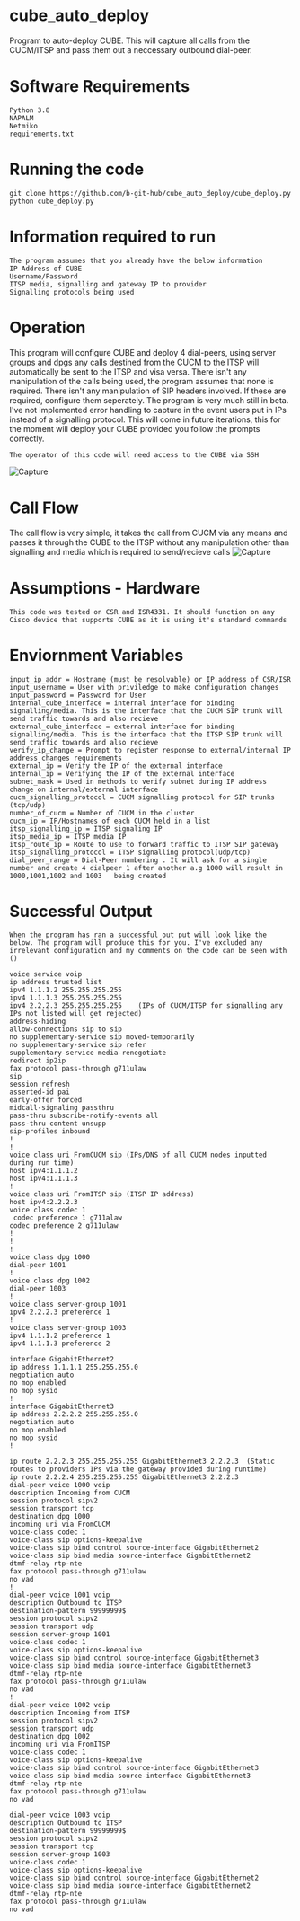 # cube_auto_deploy
Program to auto-deploy CUBE. This will capture all calls from the CUCM/ITSP and pass them out a neccessary outbound dial-peer.

# Software Requirements
    Python 3.8
    NAPALM
    Netmiko
    requirements.txt 

# Running the code
    git clone https://github.com/b-git-hub/cube_auto_deploy/cube_deploy.py
    python cube_deploy.py

# Information required to run
    The program assumes that you already have the below information 
    IP Address of CUBE
    Username/Password
    ITSP media, signalling and gateway IP to provider
    Signalling protocols being used
    
# Operation
This program will configure CUBE and deploy 4 dial-peers, using server groups and dpgs any calls destined from the CUCM to the ITSP will automatically be sent to the ITSP and visa versa.
There isn't any manipulation of the calls being used, the program assumes that none is required.
There isn't any manipulation of SIP headers involved. If these are required, configure them seperately. 
The program is very much still in beta. I've not implemented error handling to capture in the event users put in IPs instead of a signalling protocol.
This will come in future iterations, this for the moment will deploy your CUBE provided you follow the prompts correctly.

    The operator of this code will need access to the CUBE via SSH
![Capture](https://user-images.githubusercontent.com/68473827/98389089-80c59300-204b-11eb-90a4-11e0396d3d94.JPG)
    
    
# Call Flow
The call flow is very simple, it takes the call from CUCM via any means and passes it through the CUBE to the ITSP without any manipulation other than signalling and media which is required to send/recieve calls
![Capture](https://user-images.githubusercontent.com/68473827/98388699-fed56a00-204a-11eb-94f2-9695e7230427.JPG)

    
# Assumptions - Hardware 
    This code was tested on CSR and ISR4331. It should function on any Cisco device that supports CUBE as it is using it's standard commands
# Enviornment Variables
    input_ip_addr = Hostname (must be resolvable) or IP address of CSR/ISR
    input_username = User with priviledge to make configuration changes
    input_password = Password for User
    internal_cube_interface = internal interface for binding signalling/media. This is the interface that the CUCM SIP trunk will send traffic towards and also recieve
    external_cube_interface = external interface for binding signalling/media. This is the interface that the ITSP SIP trunk will send traffic towards and also recieve
    verify_ip_change = Prompt to register response to external/internal IP address changes requirements
    external_ip = Verify the IP of the external interface
    internal_ip = Verifying the IP of the external interface
    subnet_mask = Used in methods to verify subnet during IP address change on internal/external interface
    cucm_signalling_protocol = CUCM signalling protocol for SIP trunks (tcp/udp)
    number_of_cucm = Number of CUCM in the cluster
    cucm_ip = IP/Hostnames of each CUCM held in a list
    itsp_signalling_ip = ITSP signaling IP
    itsp_media_ip = ITSP media IP
    itsp_route_ip = Route to use to forward traffic to ITSP SIP gateway
    itsp_signalling_protocol = ITSP signalling protocol(udp/tcp)
    dial_peer_range = Dial-Peer numbering . It will ask for a single number and create 4 dialpeer 1 after another a.g 1000 will result in 1000,1001,1002 and 1003   being created 

# Successful Output
    When the program has ran a successful out put will look like the below. The program will produce this for you. I've excluded any irrelevant configuration and my comments on the code can be seen with ()

    voice service voip
    ip address trusted list
    ipv4 1.1.1.2 255.255.255.255
    ipv4 1.1.1.3 255.255.255.255
    ipv4 2.2.2.3 255.255.255.255    (IPs of CUCM/ITSP for signalling any IPs not listed will get rejected)
    address-hiding
    allow-connections sip to sip
    no supplementary-service sip moved-temporarily
    no supplementary-service sip refer
    supplementary-service media-renegotiate
    redirect ip2ip
    fax protocol pass-through g711ulaw
    sip
    session refresh
    asserted-id pai
    early-offer forced
    midcall-signaling passthru
    pass-thru subscribe-notify-events all
    pass-thru content unsupp
    sip-profiles inbound
    !
    !
    voice class uri FromCUCM sip (IPs/DNS of all CUCM nodes inputted during run time)
    host ipv4:1.1.1.2
    host ipv4:1.1.1.3
    !
    voice class uri FromITSP sip (ITSP IP address)
    host ipv4:2.2.2.3
    voice class codec 1
     codec preference 1 g711alaw
    codec preference 2 g711ulaw
    !
    !
    !
    voice class dpg 1000
    dial-peer 1001
    !
    voice class dpg 1002
    dial-peer 1003
    !
    voice class server-group 1001
    ipv4 2.2.2.3 preference 1
    !
    voice class server-group 1003
    ipv4 1.1.1.2 preference 1
    ipv4 1.1.1.3 preference 2

    interface GigabitEthernet2
    ip address 1.1.1.1 255.255.255.0
    negotiation auto
    no mop enabled
    no mop sysid
    !
    interface GigabitEthernet3
    ip address 2.2.2.2 255.255.255.0
    negotiation auto
    no mop enabled
    no mop sysid
    !

    ip route 2.2.2.3 255.255.255.255 GigabitEthernet3 2.2.2.3  (Static routes to providers IPs via the gateway provided during runtime)
    ip route 2.2.2.4 255.255.255.255 GigabitEthernet3 2.2.2.3
    dial-peer voice 1000 voip
    description Incoming from CUCM
    session protocol sipv2
    session transport tcp
    destination dpg 1000
    incoming uri via FromCUCM
    voice-class codec 1  
    voice-class sip options-keepalive
    voice-class sip bind control source-interface GigabitEthernet2
    voice-class sip bind media source-interface GigabitEthernet2
    dtmf-relay rtp-nte
    fax protocol pass-through g711ulaw
    no vad
    !
    dial-peer voice 1001 voip
    description Outbound to ITSP
    destination-pattern 99999999$
    session protocol sipv2
    session transport udp
    session server-group 1001
    voice-class codec 1  
    voice-class sip options-keepalive
    voice-class sip bind control source-interface GigabitEthernet3
    voice-class sip bind media source-interface GigabitEthernet3
    dtmf-relay rtp-nte
    fax protocol pass-through g711ulaw
    no vad
    !
    dial-peer voice 1002 voip
    description Incoming from ITSP
    session protocol sipv2
    session transport udp
    destination dpg 1002
    incoming uri via FromITSP
    voice-class codec 1  
    voice-class sip options-keepalive
    voice-class sip bind control source-interface GigabitEthernet3
    voice-class sip bind media source-interface GigabitEthernet3
    dtmf-relay rtp-nte
    fax protocol pass-through g711ulaw
    no vad

    dial-peer voice 1003 voip
    description Outbound to ITSP
    destination-pattern 99999999$
    session protocol sipv2
    session transport tcp
    session server-group 1003
    voice-class codec 1  
    voice-class sip options-keepalive
    voice-class sip bind control source-interface GigabitEthernet2
    voice-class sip bind media source-interface GigabitEthernet2
    dtmf-relay rtp-nte
    fax protocol pass-through g711ulaw
    no vad

